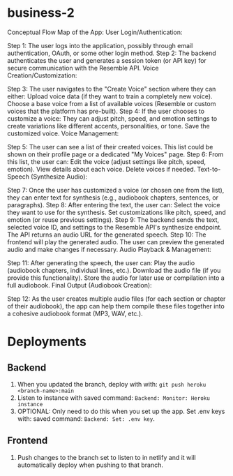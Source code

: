 # business-2
Conceptual Flow Map of the App:
User Login/Authentication:

Step 1: The user logs into the application, possibly through email authentication, OAuth, or some other login method.
Step 2: The backend authenticates the user and generates a session token (or API key) for secure communication with the Resemble API.
Voice Creation/Customization:

Step 3: The user navigates to the "Create Voice" section where they can either:
Upload voice data (if they want to train a completely new voice).
Choose a base voice from a list of available voices (Resemble or custom voices that the platform has pre-built).
Step 4: If the user chooses to customize a voice:
They can adjust pitch, speed, and emotion settings to create variations like different accents, personalities, or tone.
Save the customized voice.
Voice Management:

Step 5: The user can see a list of their created voices.
This list could be shown on their profile page or a dedicated "My Voices" page.
Step 6: From this list, the user can:
Edit the voice (adjust settings like pitch, speed, emotion).
View details about each voice.
Delete voices if needed.
Text-to-Speech (Synthesize Audio):

Step 7: Once the user has customized a voice (or chosen one from the list), they can enter text for synthesis (e.g., audiobook chapters, sentences, or paragraphs).
Step 8: After entering the text, the user can:
Select the voice they want to use for the synthesis.
Set customizations like pitch, speed, and emotion (or reuse previous settings).
Step 9: The backend sends the text, selected voice ID, and settings to the Resemble API's synthesize endpoint.
The API returns an audio URL for the generated speech.
Step 10: The frontend will play the generated audio.
The user can preview the generated audio and make changes if necessary.
Audio Playback & Management:

Step 11: After generating the speech, the user can:
Play the audio (audiobook chapters, individual lines, etc.).
Download the audio file (if you provide this functionality).
Store the audio for later use or compilation into a full audiobook.
Final Output (Audiobook Creation):

Step 12: As the user creates multiple audio files (for each section or chapter of their audiobook), the app can help them compile these files together into a cohesive audiobook format (MP3, WAV, etc.).


# Deployments

## Backend
1) When you updated the branch, deploy with with: `git push heroku <branch-name>:main`
2) Listen to instance with saved command: `Backend: Monitor: Heroku instance` 
3) OPTIONAL: Only need to do this when you set up the app. Set .env keys with: saved command: `Backend: Set: .env key`. 

## Frontend
1) Push changes to the branch set to listen to in netlify and it will automatically deploy when pushing to that branch.